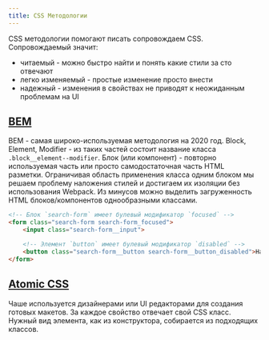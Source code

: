 ```yaml
---
title: CSS Методологии
---
```


CSS методологии помогают писать сопровождаем CSS. Сопровождаемый значит:
* читаемый - можно быстро найти и понять какие стили за сто отвечают
* легко изменяемый - простые изменение просто внести
* надежный - изменения в свойствах не приводят к неожиданным проблемам на UI

## [BEM](https://bem.info/)

BEM - самая широко-используемая методология на 2020 год. Block, Element, Modifier - из таких частей состоит название класса `.block__element--modifier`. Блок (или компонент) - повторно используемая часть или просто самодостаточная часть HTML разметки. Ограничивая область применения класса одним блоком  мы решаем проблему наложения стилей и достигаем их изоляции без использования Webpack. Из минусов можно выделить загруженность HTML блоков/компонентов однообразными классами. 

```html
<!-- Блок `search-form` имеет булевый модификатор `focused` -->
<form class="search-form search-form_focused">
    <input class="search-form__input">

    <!-- Элемент `button` имеет булевый модификатор `disabled` -->
    <button class="search-form__button search-form__button_disabled">Найти</button>
</form>
```

## [Atomic CSS](https://acss.io/)
Чаше используется дизайнерами или UI редакторами для создания готовых макетов. За каждое свойство отвечает свой CSS класс. Нужный вид элемента, как из конструктора, собирается из подходящих классов. 